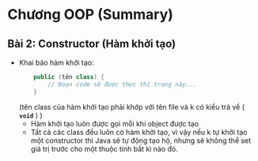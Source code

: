 # **Chương OOP (Summary)**
## **Bài 2: Constructor (Hàm khởi tạo)**
- Khai báo hàm khởi tạo:
    ```java
        public (tên class) {
            // Đoạn code sẽ được thực thi trong này...
        }
    ```
    (tên class của hàm khởi tạo phải khớp với tên file và k có kiểu trả về ( **`void`** ) )
    + Hàm khởi tạo luôn được gọi mỗi khi object được tạo
    + Tất cả các class đều luôn có hàm khởi tạo, vì vậy nếu k tự khởi tạo một constructor thì Java sẽ tự động tạo hộ, nhưng sẽ không thể set giá trị trước cho một thuộc tính bất kì nào đó.
